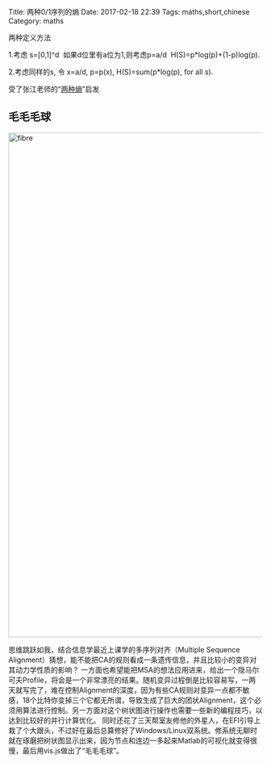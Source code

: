 Title: 两种0/1序列的熵
Date: 2017-02-18 22:39
Tags: maths,short,chinese
Category: maths

两种定义方法

1.考虑 s=[0,1]^d  如果d位里有a位为1,则考虑p=a/d  H(S)=p*log(p)+(1-p)log(p).

2.考虑同样的s, 令 x=a/d, p=p(x), H(S)=sum(p*log(p), for all s).

受了张江老师的“<a href="http://www.swarmagents.cn/detail.php?id=10822">两种熵</a>”启发

## 毛毛毛球
<img class="alignnone size-full wp-image-314" src="{static}/wp-content/uploads/2017/03/fibre.png" alt="fibre" width="816" height="1000" />

思维跳跃如我，结合信息学最近上课学的多序列对齐（Multiple Sequence Alignment）猜想，能不能把CA的规则看成一条遗传信息，并且比较小的变异对其动力学性质的影响？ 一方面也希望能把MSA的想法应用进来，给出一个隐马尔可夫Profile，将会是一个非常漂亮的结果。随机变异过程倒是比较容易写，一两天就写完了，难在控制Alignment的深度，因为有些CA规则对变异一点都不敏感，18个比特你变掉三个它都无所谓，导致生成了巨大的团状Alignment，这个必须用算法进行控制。另一方面对这个树状图进行操作也需要一些新的编程技巧，以达到比较好的并行计算优化。 同时还花了三天帮室友修他的外星人，在EFI引导上栽了个大跟头，不过好在最后总算修好了Windows/Linux双系统。修系统无聊时就在琢磨把树状图显示出来，因为节点和连边一多起来Matlab的可视化就变得很慢，最后用vis.js做出了“毛毛毛球”。